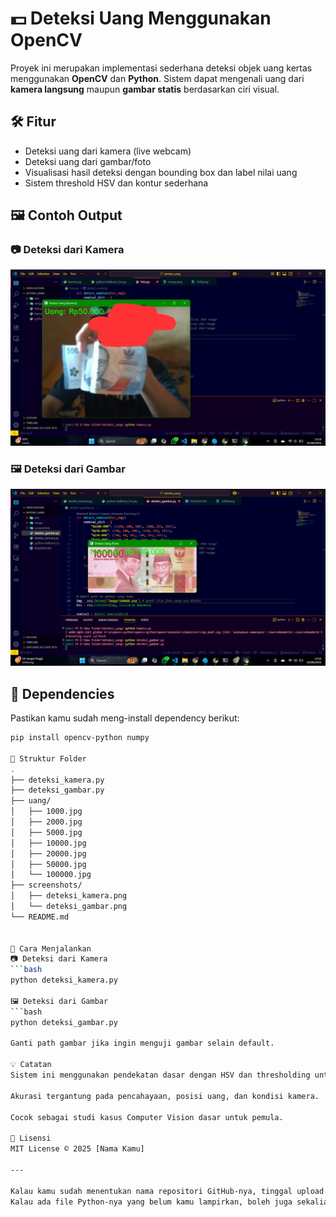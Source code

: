 # 💵 Deteksi Uang Menggunakan OpenCV

Proyek ini merupakan implementasi sederhana deteksi objek uang kertas menggunakan **OpenCV** dan **Python**. Sistem dapat mengenali uang dari **kamera langsung** maupun **gambar statis** berdasarkan ciri visual.

## 🛠️ Fitur

- Deteksi uang dari kamera (live webcam)
- Deteksi uang dari gambar/foto
- Visualisasi hasil deteksi dengan bounding box dan label nilai uang
- Sistem threshold HSV dan kontur sederhana

## 🖼️ Contoh Output

### 📷 Deteksi dari Kamera
![Kamera](screenshots/deteksi_kamera.png)

### 🖼️ Deteksi dari Gambar
![Gambar](screenshots/deteksi_gambar.png)

## 🧰 Dependencies

Pastikan kamu sudah meng-install dependency berikut:

```bash
pip install opencv-python numpy

📁 Struktur Folder
.
├── deteksi_kamera.py
├── deteksi_gambar.py
├── uang/
│   ├── 1000.jpg
│   ├── 2000.jpg
│   ├── 5000.jpg
│   ├── 10000.jpg
│   ├── 20000.jpg
│   ├── 50000.jpg
│   └── 100000.jpg
├── screenshots/
│   ├── deteksi_kamera.png
│   └── deteksi_gambar.png
└── README.md


🚀 Cara Menjalankan
📷 Deteksi dari Kamera
```bash
python deteksi_kamera.py

🖼️ Deteksi dari Gambar
```bash
python deteksi_gambar.py

Ganti path gambar jika ingin menguji gambar selain default.

💡 Catatan
Sistem ini menggunakan pendekatan dasar dengan HSV dan thresholding untuk mendeteksi warna khas tiap uang.

Akurasi tergantung pada pencahayaan, posisi uang, dan kondisi kamera.

Cocok sebagai studi kasus Computer Vision dasar untuk pemula.

📄 Lisensi
MIT License © 2025 [Nama Kamu]

---

Kalau kamu sudah menentukan nama repositori GitHub-nya, tinggal upload file dan gambar hasil deteksinya ke folder `screenshots/` dan sesuaikan nama file jika berbeda.  
Kalau ada file Python-nya yang belum kamu lampirkan, boleh juga sekalian aku bantu revisi atau melengkapi isi kode Python-nya ya! 🤓✨
